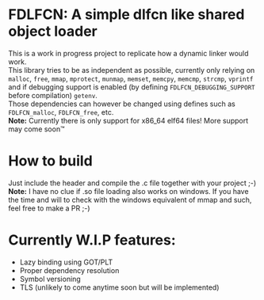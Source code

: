 # FDLFCN: A simple dlfcn like shared object loader

This is a work in progress project to replicate how a dynamic linker would work.<br/>
This library tries to be as independent as possible, currently only relying on `malloc`, `free`, `mmap`, `mprotect`, `munmap`, `memset`, `memcpy`, `memcmp`, `strcmp`, `vprintf` and if debugging support is enabled (by defining `FDLFCN_DEBUGGING_SUPPORT` before compilation) `getenv`.<br/>
Those dependencies can however be changed using defines such as `FDLFCN_malloc`, `FDLFCN_free`, etc.<br/>
**Note:** Currently there is only support for x86_64 elf64 files! More support may come soon™️

# How to build

Just include the header and compile the .c file together with your project ;-)<br/>
**Note:** I have no clue if .so file loading also works on windows. If you have the time and will to check with the windows equivalent of mmap and such, feel free to make a PR ;-)

# Currently W.I.P features:

- Lazy binding using GOT/PLT
- Proper dependency resolution
- Symbol versioning
- TLS (unlikely to come anytime soon but will be implemented)

